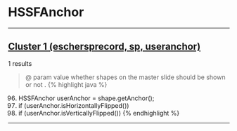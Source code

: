 # HSSFAnchor

***

## [Cluster 1 (eschersprecord, sp, useranchor)](./1)
1 results
> @ param value whether shapes on the master slide should be shown or not . 
{% highlight java %}
96. HSSFAnchor userAnchor = shape.getAnchor();
97. if (userAnchor.isHorizontallyFlipped())
99. if (userAnchor.isVerticallyFlipped())
{% endhighlight %}

***

